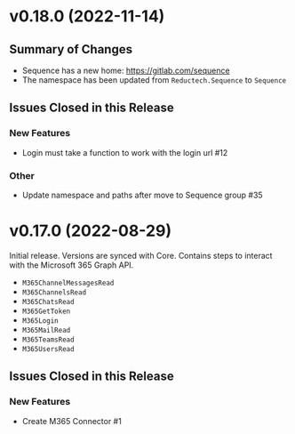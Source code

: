 # v0.18.0 (2022-11-14)

## Summary of Changes

- Sequence has a new home: https://gitlab.com/sequence
- The namespace has been updated from `Reductech.Sequence` to `Sequence`

## Issues Closed in this Release

### New Features

- Login must take a function to work with the login url #12

### Other

- Update namespace and paths after move to Sequence group #35

# v0.17.0 (2022-08-29)

Initial release. Versions are synced with Core. Contains steps to interact
with the Microsoft 365 Graph API.

- `M365ChannelMessagesRead`
- `M365ChannelsRead`
- `M365ChatsRead`
- `M365GetToken`
- `M365Login`
- `M365MailRead`
- `M365TeamsRead`
- `M365UsersRead`

## Issues Closed in this Release

### New Features

- Create M365 Connector #1
